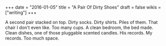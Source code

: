 +++
date = "2016-01-05"
title = "A Pair Of Dirty Shoes"
draft = false
wikis = ["writing"]
+++

A second pair stacked on top. Dirty socks. Dirty shirts. Piles of them.  That
chair I don't even like. Too many cups. A clean bedroom, the bed made. Clean
dishes, one of those pluggable scented candles. His records. My records. Too
much space.
